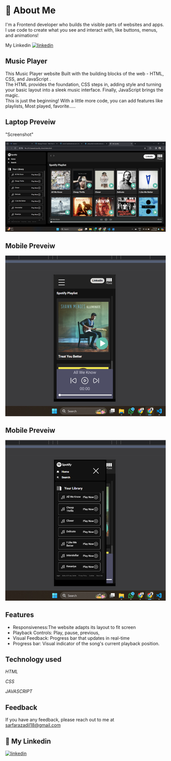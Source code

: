 
# 🚀 About Me
I'm a Frontend developer who builds the visible parts of websites and apps. I use code to create what you see and interact with, like buttons, menus, and animations!

 My Linkedin  [![linkedin](https://img.shields.io/badge/linkedin-0A66C2?style=for-the-badge&logo=linkedin&logoColor=white)](https://www.linkedin.com/in/sarfaraz-adil-46680718b)





## Music Player
This Music Player website Built with the building blocks of the web - HTML, CSS, and JavaScript .   
The HTML provides the foundation, CSS steps in, adding style and turning your basic layout into a sleek music interface. Finally, JavaScript brings the magic.          
This is just the beginning! With a little more code, you can add features like playlists, Most played, favorite.....

## Laptop Preveiw    
"Screenshot"

![](./image/laptoppic.png)

## Mobile Preveiw

![](./image/singlefpic.png)

## Mobile Preveiw

![](./image/singlebpic.png)



## Features

- Responsiveness:The website adapts its layout to fit screen 
- Playback Controls: Play, pause, previous,
- Visual Feedback: Progress bar that updates in real-time
- Progress bar: Visual indicator of the song's current playback position.





## Technology used

*HTML*

*CSS*

*JAVASCRIPT*




## Feedback

If you have any feedback, please reach out to me at sarfarazadil18@gmail.com


## 🔗 My Linkedin

[![linkedin](https://img.shields.io/badge/linkedin-0A66C2?style=for-the-badge&logo=linkedin&logoColor=white)](https://www.linkedin.com/in/sarfaraz-adil-46680718b)




